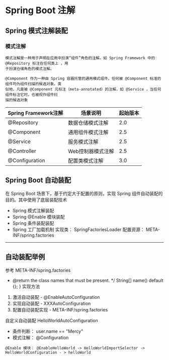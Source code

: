 # Spring Boot 注解

## Spring 模式注解装配 

### 模式注解
```
模式注解是一种用于声明在应用中扮演“组件”角色的注解。如 Spring Framework 中的 @Repository 标注在任何类上 ，用
于扮演仓储角色的模式注解。
```

```
@Component 作为一种由 Spring 容器托管的通用模式组件，任何被 @Component 标准的组件均为组件扫描的候选对象。类
似地，凡是被 @Component 元标注（meta-annotated）的注解，如 @Service ，当任何组件标注它时，也被视作组件扫
描的候选对象
```

|Spring Framework注解     | 场景说明        |     起始版本|
|--------------------     | ----------------|      ----- |
|@Repository             |数据仓储模式注解           |2.0|
|@Component              |通用组件模式注解           |2.5|
|@Service                |服务模式注解               |2.5|
|@Controller             |Web控制器模式注解          |2.5|
|@Configuration          |配置类模式注解             |3.0|



Spring Boot 自动装配
---
在 Spring Boot 场景下，基于约定大于配置的原则，实现 Spring 组件自动装配的目的。其中使用了底层装配技术
- Spring 模式注解装配
- Spring @Enable 模块装配
- Spring 条件装配装配
- Spring 工厂加载机制
实现类： SpringFactoriesLoader
配置资源： META-INF/spring.factories

---

自动装配举例
---
参考 META-INF/spring.factories
* @return the class names that must be present.
*/
String[] name() default {};
}
实现方法
1. 激活自动装配 - @EnableAutoConfiguration
2. 实现自动装配 - XXXAutoConfiguration
3. 配置自动装配实现 - META-INF/spring.factories


自定义自动装配
HelloWorldAutoConfiguration
- 条件判断： user.name == "Mercy"
- 模式注解： @Configuration

```
@Enable 模块： @EnableHelloWorld -> HelloWorldImportSelector -> HelloWorldConfiguration - > helloWorld
```



